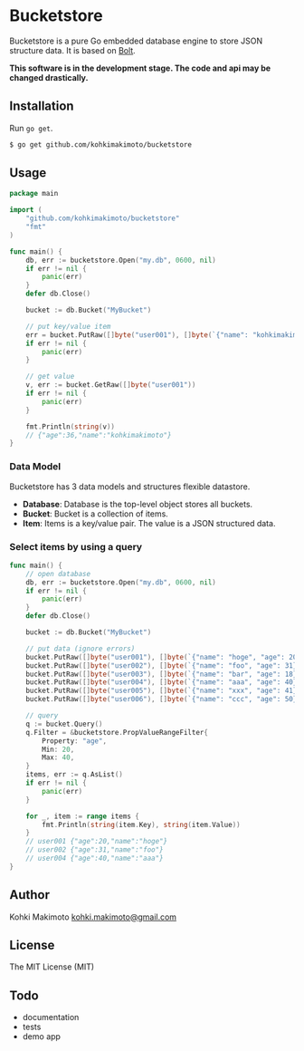 # Bucketstore

Bucketstore is a pure Go embedded database engine to store JSON structure data.
It is based on [Bolt](https://github.com/boltdb/bolt).

**This software is in the development stage. The code and api may be changed drastically.**

## Installation

Run `go get`.

```sh
$ go get github.com/kohkimakimoto/bucketstore
```

## Usage

```go
package main

import (
	"github.com/kohkimakimoto/bucketstore"
	"fmt"
)

func main() {
	db, err := bucketstore.Open("my.db", 0600, nil)
	if err != nil {
		panic(err)
	}
	defer db.Close()

	bucket := db.Bucket("MyBucket")

	// put key/value item
	err = bucket.PutRaw([]byte("user001"), []byte(`{"name": "kohkimakimoto", "age": 36}`))
	if err != nil {
		panic(err)
	}

	// get value
	v, err := bucket.GetRaw([]byte("user001"))
	if err != nil {
		panic(err)
	}

	fmt.Println(string(v))
	// {"age":36,"name":"kohkimakimoto"}
}
```

### Data Model

Bucketstore has 3 data models and structures flexible datastore.

* **Database**: Database is the top-level object stores all buckets.
* **Bucket**: Bucket is a collection of items.
* **Item**: Items is a key/value pair. The value is a JSON structured data.


### Select items by using a query

```go
func main() {
	// open database
	db, err := bucketstore.Open("my.db", 0600, nil)
	if err != nil {
		panic(err)
	}
	defer db.Close()

	bucket := db.Bucket("MyBucket")

	// put data (ignore errors)
	bucket.PutRaw([]byte("user001"), []byte(`{"name": "hoge", "age": 20}`))
	bucket.PutRaw([]byte("user002"), []byte(`{"name": "foo", "age": 31}`))
	bucket.PutRaw([]byte("user003"), []byte(`{"name": "bar", "age": 18}`))
	bucket.PutRaw([]byte("user004"), []byte(`{"name": "aaa", "age": 40}`))
	bucket.PutRaw([]byte("user005"), []byte(`{"name": "xxx", "age": 41}`))
	bucket.PutRaw([]byte("user006"), []byte(`{"name": "ccc", "age": 50}`))

    // query
	q := bucket.Query()
	q.Filter = &bucketstore.PropValueRangeFilter{
		Property: "age",
		Min: 20,
		Max: 40,
	}
	items, err := q.AsList()
	if err != nil {
		panic(err)
	}

	for _, item := range items {
		fmt.Println(string(item.Key), string(item.Value))
	}
	// user001 {"age":20,"name":"hoge"}
	// user002 {"age":31,"name":"foo"}
	// user004 {"age":40,"name":"aaa"}
}
```

## Author

Kohki Makimoto <kohki.makimoto@gmail.com>

## License

The MIT License (MIT)

## Todo

* documentation
* tests
* demo app
